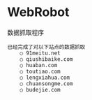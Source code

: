 WebRobot
========

数据抓取程序

    已经完成了对以下站点的数据抓取
        ○ 91meitu.net 
        ○ qiushibaike.com 
        ○ huaban.com
        ○ toutiao.com
        ○ lengxiahua.com
        ○ chuansongme.com
        ○ budejie.com



